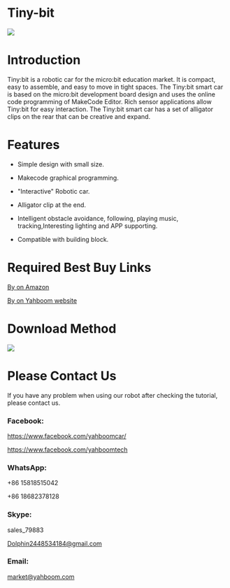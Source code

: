 # Tiny-bit
![](http://m.qpic.cn/psb?/V12aIGgQ3D78BF/t60HJ490P.vH1RQzgttixoAf4t*ZJ4IJh*IuH6*C94c!/b/dEwBAAAAAAAA&bo=IAMgAwAAAAARBzA!&rf=viewer_4)
# Introduction
Tiny:bit is a robotic car for the micro:bit education market. It is compact, easy to assemble, and easy to move in tight spaces. The Tiny:bit smart car is based on the micro:bit development board design and uses the online code programming of MakeCode Editor. Rich sensor applications allow Tiny:bit for easy interaction. The Tiny:bit smart car has a set of alligator clips on the rear that can be creative and expand.
# Features
* Simple design with small size.

* Makecode graphical programming.

* "Interactive" Robotic car.

* Alligator clip at the end.

* Intelligent obstacle avoidance, following, playing music, tracking,Interesting lighting and APP supporting.

* Compatible with building block.

# Required Best Buy Links
[By on Amazon](https://www.amazon.com/Yahboom-Robot-Kit-Micro-Programming/dp/B07SS6C25K/ref=sr_1_8?m=A1N1A77RUX51FT&marketplaceID=ATVPDKIKX0DER&qid=1567571134&s=merchant-items&sr=1-8)

[By on Yahboom website](https://category.yahboom.net/collections/new-arrival/products/tinybit)
# Download Method
![](http://r.photo.store.qq.com/psb?/V12aIGgQ3D78BF/EDg7*j34yycO81z4EaG5hEH.Yw7iU9rlr*NgKAMXmv4!/r/dL8AAAAAAAAA)
# Please Contact Us
If you have any problem when using our robot after checking the tutorial, please contact us.
### Facebook: 
https://www.facebook.com/yahboomcar/ 
  
https://www.facebook.com/yahboomtech
### WhatsApp:
+86 15818515042

+86 18682378128
### Skype:  
sales_79883

Dolphin2448534184@gmail.com 
### Email: 
market@yahboom.com


